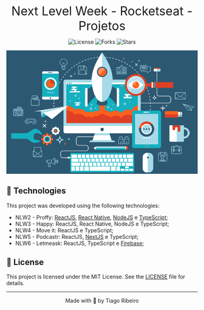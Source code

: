 <p align="center">
    <font size="6">Next Level Week - Rocketseat - Projetos</font>
</p>

<p align="center">
  <img  src="https://img.shields.io/static/v1?label=license&message=MIT&color=5965E0&labelColor=121214" alt="License">

  <img src="https://img.shields.io/github/forks/gonribeiro/NLW-Rocketseat?label=forks&message=MIT&color=5965E0&labelColor=121214" alt="Forks">     

  <img src="https://img.shields.io/github/stars/gonribeiro/NLW-Rocketseat?label=stars&message=MIT&color=5965E0&labelColor=121214" alt="Stars">
</p>

<p align="center">
  <img alt="develop" src=".github/develop.png">
</p>

## 🧪 Technologies

This project was developed using the following technologies:

- NLW2 - Proffy: [ReactJS](https://reactjs.org), [React Native](https://reactjs.org), [NodeJS](https://reactjs.org) e [TypeScript](https://www.typescriptlang.org/);
- NLW3 - Happy: ReactJS, React Native, NodeJS e TypeScript;
- NLW4 - Move it: ReactJS e TypeScript;
- NLW5 - Podcastr: ReactJS, [NextJS](https://nextjs.org/) e TypeScript;
- NLW6 - Letmeask: ReactJS, TypeScript e [Firebase](https://firebase.google.com/);

## 📝 License

This project is licensed under the MIT License. See the [LICENSE](LICENSE.md) file for details.

---

<p align="center">Made with 💜 by Tiago Ribeiro</p>